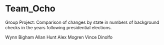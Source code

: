 # Team_Ocho
Group Project: Comparison of changes by state in numbers of background checks in the years following presidential elections.

Wynn Bigham
Allan Hunt
Alex Mogren
Vince Dinolfo